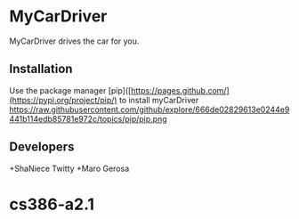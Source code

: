 # MyCarDriver
MyCarDriver drives the car for you.
## Installation
Use the package manager [pip]([https://pages.github.com/](https://pypi.org/project/pip/) to install myCarDriver
<https://raw.githubusercontent.com/github/explore/666de02829613e0244e9441b114edb85781e972c/topics/pip/pip.png>
## Developers
+ShaNiece Twitty
+Maro Gerosa
# cs386-a2.1
